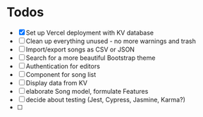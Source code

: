 # Todos

- [x] Set up Vercel deployment with KV database
- [ ] Clean up everything unused - no more warnings and trash
- [ ] Import/export songs as CSV or JSON
- [ ] Search for a more beautiful Bootstrap theme
- [ ] Authentication for editors
- [ ] Component for song list
- [ ] Display data from KV
- [ ] elaborate Song model, formulate Features
- [ ] decide about testing (Jest, Cypress, Jasmine, Karma?)
- [ ] 
